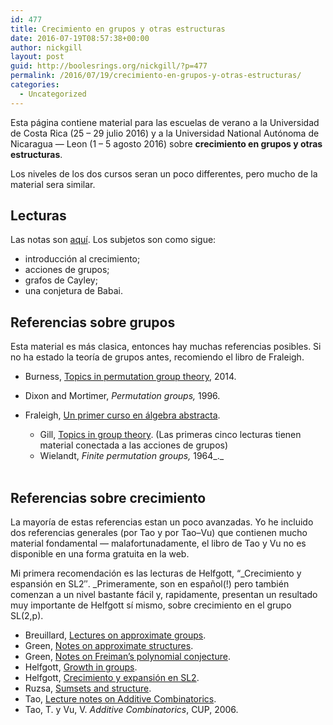 ```yaml
---
id: 477
title: Crecimiento en grupos y otras estructuras
date: 2016-07-19T08:57:38+00:00
author: nickgill
layout: post
guid: http://boolesrings.org/nickgill/?p=477
permalink: /2016/07/19/crecimiento-en-grupos-y-otras-estructuras/
categories:
  - Uncategorized
---
```

Esta página contiene material para las escuelas de verano a la Universidad de Costa Rica (25 &#8211; 29 julio 2016) y a la Universidad National Autónoma de Nicaragua &#8212; Leon (1 &#8211; 5 agosto 2016) sobre **crecimiento en grupos y otras estructuras**.

Los niveles de los dos cursos seran un poco differentes, pero mucho de la material sera similar.

## Lecturas

Las notas son [aquí](http://boolesrings.org/nickgill/files/2016/07/crecimiento_all-1.pdf). Los subjetos son como sigue:

  * introducción al crecimiento;
  * acciones de grupos;
  * grafos de Cayley;
  * una conjetura de Babai.

## Referencias sobre grupos

Esta material es más clasica, entonces hay muchas referencias posibles. Si no ha estado la teoría de grupos antes, recomiendo el libro de Fraleigh.

  * Burness, [Topics in permutation group theory](http://seis.bristol.ac.uk/~tb13602/docs/permgroups_14.pdf), 2014.
  * Dixon and Mortimer, _Permutation groups,_ 1996.
  * Fraleigh, [Un primer curso en álgebra abstracta](https://cesarperezsite.files.wordpress.com/2015/04/algebra-abstracta-primer-curso-john-b-fralec3adgh-freelibros-org.pdf). 
      * Gill, [Topics in group theory](http://boolesrings.org/nickgill/2014/03/11/topics-in-group-theory/). (Las primeras cinco lecturas tienen material conectada a las acciones de grupos)
      * Wielandt, _Finite permutation groups,_ 1964_._</ul> 
    &nbsp;
    
    ## 
    
    ## Referencias sobre crecimiento
    
    La mayoría de estas referencias estan un poco avanzadas. Yo he incluido dos referencias generales (por Tao y por Tao&#8211;Vu) que contienen mucho material fondamental &#8212; malafortunadamente, el libro de Tao y Vu no es disponible en una forma gratuita en la web.
    
    Mi primera recomendación es las lecturas de Helfgott, &#8220;_Crecimiento y espansión en SL2&#8243;. _Primeramente, son en español(!) pero también comenzan a un nivel bastante fácil y, rapidamente, presentan un resultado muy importante de Helfgott sí mismo, sobre crecimiento en el grupo SL(2,p).
    
      * Breuillard, [Lectures on approximate groups](http://boolesrings.org/nickgill/files/2016/07/Breuillard-Lectures-on-approximate-groups.pdf).
      * Green, [Notes on approximate structures](http://boolesrings.org/nickgill/files/2016/07/Green-Notes-on-approximate-structures.pdf).
      * Green, [Notes on Freiman&#8217;s polynomial conjecture](http://boolesrings.org/nickgill/files/2016/07/Green-Notes-on-Freimans-polynomial-conjecture.pdf).
      * Helfgott, [Growth in groups](http://boolesrings.org/nickgill/files/2016/07/Helfgott-Growth-in-groups.pdf).
      * Helfgott, [Crecimiento y expansión en SL2](http://boolesrings.org/nickgill/files/2016/07/Helfgott-Crecimiento-y-expansion-en-SL2.pdf).
      * Ruzsa, [Sumsets and structure](http://boolesrings.org/nickgill/files/2016/07/Ruzsa-Sumsets-and-structure.pdf).
      * Tao, [Lecture notes on Additive Combinatorics](https://www.math.cmu.edu/~af1p/Teaching/AdditiveCombinatorics/Tao.pdf).
      * Tao, T. y Vu, V. _Additive Combinatorics_, CUP, 2006.